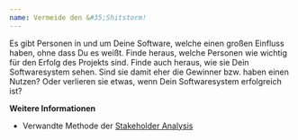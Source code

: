 ```yaml
---
name: Vermeide den &#35;Shitstorm!
---
```

Es gibt Personen in und um Deine Software, welche einen großen Einfluss haben, ohne dass Du es weißt. Finde heraus, welche Personen wie wichtig für den Erfolg des Projekts sind. Finde auch heraus, wie sie Dein Softwaresystem sehen. Sind sie damit eher die Gewinner bzw. haben einen Nutzen? Oder verlieren sie etwas, wenn Dein Softwaresystem erfolgreich ist?

**Weitere Informationen**
* Verwandte Methode der [Stakeholder Analysis](https://gamestorming.com/stakeholder-analysis/)